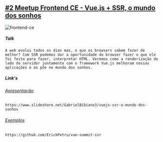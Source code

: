 ## [#2 Meetup Frontend CE - Vue.js + SSR, o mundo dos sonhos ](https://www.meetup.com/pt-BR/frontend-ce/)


![frontend-ce](https://secure.meetupstatic.com/photos/event/3/d/3/6/600_476355670.jpeg)


##### Talk
```
A web evolui todos os dias mas, o que os browsers sabem fazer de melhor? Com SSR podemos dar a oportunidade do browser fazer o que ele foi feito para fazer, interpretar HTML. Veremos como a renderização do lado do servidor juntamente com o framework Vue.js melhoram nossas aplicações e as põe no mundo dos sonhos.
```

##### Link's

###### [Apresentação](https://www.slideshare.net/GabrielBibiano3/vuejs-ssr-o-mundo-dos-sonhos)
```
https://www.slideshare.net/GabrielBibiano3/vuejs-ssr-o-mundo-dos-sonhos
```
###### [Exemplos](https://github.com/ErickPetru/vue-summit-ssr) 
```
https://github.com/ErickPetru/vue-summit-ssr
```
